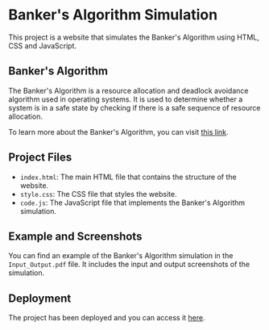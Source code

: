 # Banker's Algorithm Simulation

This project is a website that simulates the Banker's Algorithm using HTML, CSS and JavaScript.

## Banker's Algorithm

The Banker's Algorithm is a resource allocation and deadlock avoidance algorithm used in operating systems. It is used to determine whether a system is in a safe state by checking if there is a safe sequence of resource allocation.

To learn more about the Banker's Algorithm, you can visit [this link](https://www.javatpoint.com/bankers-algorithm-in-operating-system).

## Project Files

- `index.html`: The main HTML file that contains the structure of the website.
- `style.css`: The CSS file that styles the website.
- `code.js`: The JavaScript file that implements the Banker's Algorithm simulation.

## Example and Screenshots

You can find an example of the Banker's Algorithm simulation in the `Input_Output.pdf` file. It includes the input and output screenshots of the simulation.

## Deployment

The project has been deployed and you can access it [here](https://arunimabarik75.github.io/Bankers-Algorithm/).
